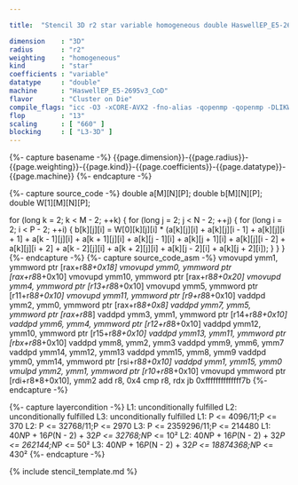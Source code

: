 ```yaml
---

title:  "Stencil 3D r2 star variable homogeneous double HaswellEP_E5-2695v3_CoD"

dimension    : "3D"
radius       : "r2"
weighting    : "homogeneous"
kind         : "star"
coefficients : "variable"
datatype     : "double"
machine      : "HaswellEP_E5-2695v3_CoD"
flavor       : "Cluster on Die"
compile_flags: "icc -O3 -xCORE-AVX2 -fno-alias -qopenmp -qopenmp -DLIKWID_PERFMON -Ilikwid-4.3.3/include -Llikwid-4.3.3/lib -Iheaders/dummy.c stencil_compilable.c -o stencil -llikwid"
flop         : "13"
scaling      : [ "660" ]
blocking     : [ "L3-3D" ]
---
```


{%- capture basename -%}
{{page.dimension}}-{{page.radius}}-{{page.weighting}}-{{page.kind}}-{{page.coefficients}}-{{page.datatype}}-{{page.machine}}
{%- endcapture -%}

{%- capture source_code -%}
double a[M][N][P];
double b[M][N][P];
double W[1][M][N][P];

for (long k = 2; k < M - 2; ++k) {
  for (long j = 2; j < N - 2; ++j) {
    for (long i = 2; i < P - 2; ++i) {
      b[k][j][i] = W[0][k][j][i] *
                   (a[k][j][i] + a[k][j][i - 1] + a[k][j][i + 1] +
                    a[k - 1][j][i] + a[k + 1][j][i] + a[k][j - 1][i] +
                    a[k][j + 1][i] + a[k][j][i - 2] + a[k][j][i + 2] +
                    a[k - 2][j][i] + a[k + 2][j][i] + a[k][j - 2][i] +
                    a[k][j + 2][i]);
    }
  }
}
{%- endcapture -%}
{%- capture source_code_asm -%}
vmovupd ymm1, ymmword ptr [rax+r8*8+0x18]
vmovupd ymm0, ymmword ptr [rax+r8*8+0x10]
vmovupd ymm10, ymmword ptr [rax+r8*8+0x20]
vmovupd ymm4, ymmword ptr [r13+r8*8+0x10]
vmovupd ymm5, ymmword ptr [r11+r8*8+0x10]
vmovupd ymm11, ymmword ptr [r9+r8*8+0x10]
vaddpd ymm2, ymm0, ymmword ptr [rax+r8*8+0x8]
vaddpd ymm7, ymm5, ymmword ptr [rax+r8*8]
vaddpd ymm3, ymm1, ymmword ptr [r14+r8*8+0x10]
vaddpd ymm6, ymm4, ymmword ptr [r12+r8*8+0x10]
vaddpd ymm12, ymm10, ymmword ptr [r15+r8*8+0x10]
vaddpd ymm13, ymm11, ymmword ptr [rbx+r8*8+0x10]
vaddpd ymm8, ymm2, ymm3
vaddpd ymm9, ymm6, ymm7
vaddpd ymm14, ymm12, ymm13
vaddpd ymm15, ymm8, ymm9
vaddpd ymm0, ymm14, ymmword ptr [rsi+r8*8+0x10]
vaddpd ymm1, ymm15, ymm0
vmulpd ymm2, ymm1, ymmword ptr [r10+r8*8+0x10]
vmovupd ymmword ptr [rdi+r8*8+0x10], ymm2
add r8, 0x4
cmp r8, rdx
jb 0xffffffffffffff7b
{%- endcapture -%}

{%- capture layercondition -%}
L1: unconditionally fulfilled
L2: unconditionally fulfilled
L3: unconditionally fulfilled
L1: P <= 4096/11;P <= 370
L2: P <= 32768/11;P <= 2970
L3: P <= 2359296/11;P <= 214480
L1: 40*N*P + 16*P*(N - 2) + 32*P <= 32768;N*P <= 10²
L2: 40*N*P + 16*P*(N - 2) + 32*P <= 262144;N*P <= 50²
L3: 40*N*P + 16*P*(N - 2) + 32*P <= 18874368;N*P <= 430²
{%- endcapture -%}

{% include stencil_template.md %}
